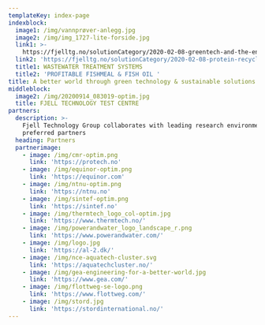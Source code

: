```yaml
---
templateKey: index-page
indexblock:
  image1: /img/vannprøver-anlegg.jpg
  image2: /img/img_1727-lite-forside.jpg
  link1: >-
    https://fjelltg.no/solutionCategory/2020-02-08-greentech-and-the-environment/
  link2: 'https://fjelltg.no/solutionCategory/2020-02-08-protein-recycling/'
  title1: WASTEWATER TREATMENT SYSTEMS
  title2: 'PROFITABLE FISHMEAL & FISH OIL '
title: A better world through green technology & sustainable solutions
middleblock:
  image2: /img/20200914_083019-optim.jpg
  title: FJELL TECHNOLOGY TEST CENTRE
partners:
  description: >-
    Fjell Technology Group collaborates with leading research environments and
    preferred partners
  heading: Partners
  partnerimage:
    - image: /img/cmr-optim.png
      link: 'https://protech.no'
    - image: /img/equinor-optim.png
      link: 'https://equinor.com'
    - image: /img/ntnu-optim.png
      link: 'https://ntnu.no'
    - image: /img/sintef-optim.png
      link: 'https://sintef.no'
    - image: /img/thermtech_logo_col-optim.jpg
      link: 'https://www.thermtech.no/'
    - image: /img/powerandwater_logo_landscape_r.png
      link: 'https://www.powerandwater.com/'
    - image: /img/logo.jpg
      link: 'https://al-2.dk/'
    - image: /img/nce-aquatech-cluster.svg
      link: 'https://aquatechcluster.no/'
    - image: /img/gea-engineering-for-a-better-world.jpg
      link: 'https://www.gea.com/'
    - image: /img/flottweg-se-logo.png
      link: 'https://www.flottweg.com/'
    - image: /img/stord.jpg
      link: 'https://stordinternational.no/'
---
```


